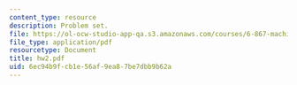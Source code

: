 ```yaml
---
content_type: resource
description: Problem set.
file: https://ol-ocw-studio-app-qa.s3.amazonaws.com/courses/6-867-machine-learning-fall-2006/6ec94b9fcb1e56af9ea87be7dbb9b62a_hw2.pdf
file_type: application/pdf
resourcetype: Document
title: hw2.pdf
uid: 6ec94b9f-cb1e-56af-9ea8-7be7dbb9b62a
---
```

